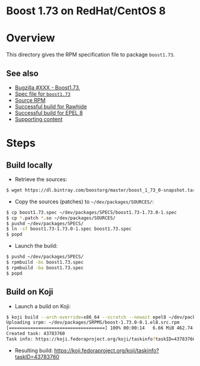 Boost 1.73 on RedHat/CentOS 8
=============================

# Overview

This directory gives the RPM specification file to package `boost1.73`.

## See also
* [Bugzilla #XXX - Boost1.73](https://bugzilla.redhat.com/show_bug.cgi?id=),
* [Spec file for `boost1.73`](https://github.com/fedorapackaging/fedorareviews/blob/master/reviews/boost/boost_xxx_boost173/boost1.73.spec)
* [Source RPM](https://kojipkgs.fedoraproject.org//work/tasks/2933/43782933/boost-1.73.0-0.1.fc33.src.rpm)
* [Successful build fpr Rawhide](ihttps://koji.fedoraproject.org/koji/taskinfo?taskID=43782815)
* [Successful build for EPEL 8](https://koji.fedoraproject.org/koji/taskinfo?taskID=43783760)
* [Supporting content](https://github.com/fedorapackaging/fedorareviews/blob/master/reviews/boost/boost_xxx_boost173/)


# Steps

## Build locally
* Retrieve the sources:
```bash
$ wget https://dl.bintray.com/boostorg/master/boost_1_73_0-snapshot.tar.gz -O ~/dev/packages/SOURCES/boost_1_73_0_rc1.tar.gz
```

* Copy the sources (patches) to `~/dev/packages/SOURCES/`:
```bash
$ cp boost1.73.spec ~/dev/packages/SPECS/boost1.73-1.73.0-1.spec
$ cp *.patch *.so ~/dev/packages/SOURCES/
$ pushd ~/dev/packages/SPECS/
$ ln -sf boost1.73-1.73.0-1.spec boost1.73.spec
$ popd
```

* Launch the build:
```bash
$ pushd ~/dev/packages/SPECS/
$ rpmbuild -bs boost1.73.spec
$ rpmbuild -ba boost1.73.spec
$ popd
```

## Build on Koji
* Launch a build on Koji:
```bash
$ koji build --arch-override=x86_64 --scratch --nowait epel8 ~/dev/packages/SRPMS/boost-1.73.0-0.1.el8.src.rpm
Uploading srpm: ~/dev/packages/SRPMS/boost-1.73.0-0.1.el8.src.rpm
[====================================] 100% 00:00:14   6.66 MiB 462.74 KiB/sec
Created task: 43783760
Task info: https://koji.fedoraproject.org/koji/taskinfo?taskID=43783760
```

* Resulting build: https://koji.fedoraproject.org/koji/taskinfo?taskID=43783760


